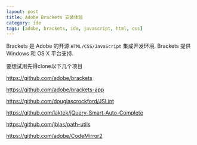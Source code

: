 ```yaml
---
layout: post
title: Adobe Brackets 安装体验
category: ide
tags: [adobe, brackets, ide, javascript, html, css]
---
```


Brackets 是 Adobe 的开源 `HTML/CSS/JavaScript` 集成开发环境. Brackets 提供 Windows 和 OS X 平台支持.

要想试用先得clone以下几个项目


<https://github.com/adobe/brackets>

<https://github.com/adobe/brackets-app>

<https://github.com/douglascrockford/JSLint>

<https://github.com/laktek/jQuery-Smart-Auto-Complete>

<https://github.com/jblas/path-utils>

<https://github.com/adobe/CodeMirror2>